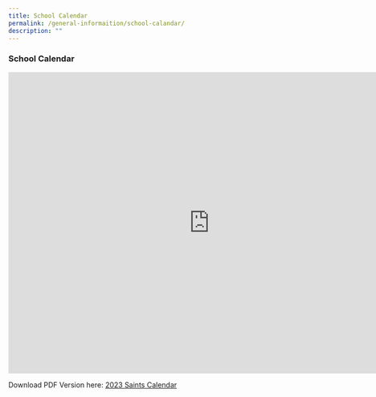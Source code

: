 ```yaml
---
title: School Calendar
permalink: /general-informaition/school-calandar/
description: ""
---
```

### **School Calendar**
<iframe src="https://calendar.google.com/calendar/embed?src=c_s6b83b33s47t00103e4bmcaob0%40group.calendar.google.com&ctz=Asia%2FSingapore" style="border: 0" width="800" height="600" frameborder="0" scrolling="no"></iframe>

Download PDF Version here: 
[2023 Saints Calendar](/files/Parent/2023%20Sem%202%20Saints%20Calendar.pdf)
